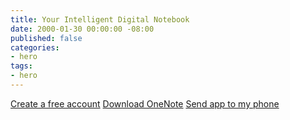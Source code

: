 ```yaml
---
title: Your Intelligent Digital Notebook
date: 2000-01-30 00:00:00 -08:00
published: false
categories:
- hero
tags:
- hero
---
```


[Create a free account](#)
[Download OneNote](#)
[Send app to my phone](#)